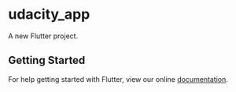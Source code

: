 # udacity_app

A new Flutter project.

## Getting Started

For help getting started with Flutter, view our online
[documentation](https://flutter.io/).

